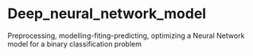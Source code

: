 # Deep_neural_network_model
Preprocessing, modelling-fiting-predicting, optimizing a Neural Network model for a binary classification problem
